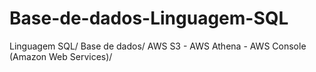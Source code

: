 # Base-de-dados-Linguagem-SQL
Linguagem SQL/ Base de dados/ AWS S3 - AWS Athena - AWS Console (Amazon Web Services)/  
